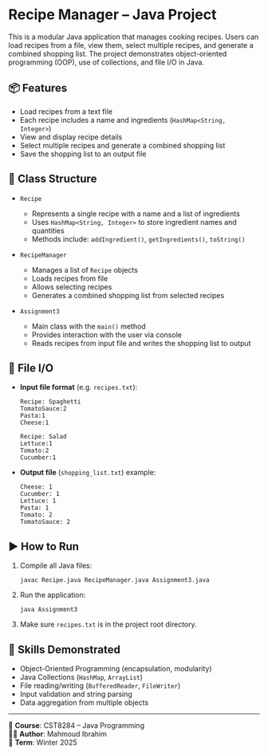 # Recipe Manager – Java Project

This is a modular Java application that manages cooking recipes. Users can load recipes from a file, view them, select multiple recipes, and generate a combined shopping list. The project demonstrates object-oriented programming (OOP), use of collections, and file I/O in Java.

## 📦 Features

- Load recipes from a text file
- Each recipe includes a name and ingredients (`HashMap<String, Integer>`)
- View and display recipe details
- Select multiple recipes and generate a combined shopping list
- Save the shopping list to an output file

## 🧱 Class Structure

- `Recipe`  
  - Represents a single recipe with a name and a list of ingredients  
  - Uses `HashMap<String, Integer>` to store ingredient names and quantities  
  - Methods include: `addIngredient()`, `getIngredients()`, `toString()`

- `RecipeManager`  
  - Manages a list of `Recipe` objects  
  - Loads recipes from file  
  - Allows selecting recipes  
  - Generates a combined shopping list from selected recipes

- `Assignment3`  
  - Main class with the `main()` method  
  - Provides interaction with the user via console  
  - Reads recipes from input file and writes the shopping list to output

## 📂 File I/O

- **Input file format** (e.g. `recipes.txt`):
  ```
  Recipe: Spaghetti
  TomatoSauce:2
  Pasta:1
  Cheese:1

  Recipe: Salad
  Lettuce:1
  Tomato:2
  Cucumber:1
  ```

- **Output file** (`shopping_list.txt`) example:
  ```
  Cheese: 1
  Cucumber: 1
  Lettuce: 1
  Pasta: 1
  Tomato: 2
  TomatoSauce: 2
  ```

## ▶️ How to Run

1. Compile all Java files:
   ```
   javac Recipe.java RecipeManager.java Assignment3.java
   ```

2. Run the application:
   ```
   java Assignment3
   ```

3. Make sure `recipes.txt` is in the project root directory.

## 🧠 Skills Demonstrated

- Object-Oriented Programming (encapsulation, modularity)
- Java Collections (`HashMap`, `ArrayList`)
- File reading/writing (`BufferedReader`, `FileWriter`)
- Input validation and string parsing
- Data aggregation from multiple objects

---

📌 **Course**: CST8284 – Java Programming  
👨‍💻 **Author**: Mahmoud Ibrahim  
📅 **Term**: Winter 2025
